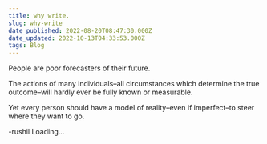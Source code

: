 ```yaml
---
title: why write.
slug: why-write
date_published: 2022-08-20T08:47:30.000Z
date_updated: 2022-10-13T04:33:53.000Z
tags: Blog
---
```


People are poor forecasters of their future. 

The actions of many individuals–all circumstances which determine the true outcome–will hardly ever be fully known or measurable.

Yet every person should have a model of reality–even if imperfect–to steer where they want to go. 

-rushil
Loading…
